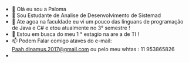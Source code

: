  - 👋  Olá eu sou a Paloma 
- 👀  Sou Estudante de Analise de Desenvolvimento de Sistemad 
- 🌱 Ate agoa na faculdade eu vi um pouco das linguans de programação de Java e C#  e etou atualmente no 3° semestre ! 
- 💞️ Estou em busca do meu 1 ° estagio na are a de TI ! 
- 📫 Podem Falar comigo ataves do e-mail: Paah.dinamus.2017@gmail.com ou pelo meu whtas : 11 953865826
-   

<!---
Pahandra/Pahandra is a ✨ special ✨ repository because its `README.md` (this file) appears on your GitHub profile.
You can click the Preview link to take a look at your changes.
  
